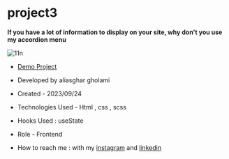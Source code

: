 # project3


**If you have a lot of information to display on your site, why don't you use my accordion menu**

![11n](https://github.com/aliasghardev/project3/assets/144837096/30538a7b-0da7-4f8c-a3a6-92bb9ac33b2a)

- [Demo Project](https://aliasghardev.github.io/project3/)

- Developed by aliasghar gholami

- Created - 2023/09/24

- Technologies Used - Html , css , scss

- Hooks Used : useState 

- Role - Frontend

- How to reach me : with my [instagram](https://www.instagram.com/aliasghar.gholami_dev) and [linkedin](https://www.linkedin.com/in/aliasghar-gholami-a1229a290)

